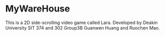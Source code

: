 # MyWareHouse

This is a 2D side-scrolling video game called Lara. Developed by Deakin University SIT 374 and 302 Group3B Guanwen Huang and Ruochen Mao.
